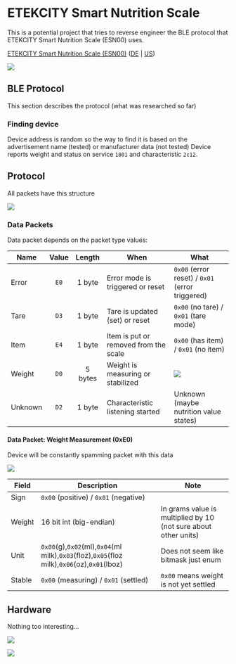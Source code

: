 # ETEKCITY Smart Nutrition Scale

This is a potential project that tries to reverse engineer the BLE protocol that
ETEKCITY Smart Nutrition Scale (ESN00) uses.


[ETEKCITY Smart Nutrition Scale (ESN00)](https://www.etekcity.com/product/100334) ([DE](https://www.amazon.de/gp/product/B07RJV9QPF) | [US](https://www.amazon.com/Etekcity-ESN00-Nutrition-Counting-Bluetooth/dp/B07FCZSC41))

![](https://image.etekcity.com/thumb/201810/28/7f248c75a139b66b9d0e6b081c25a0a1.jpg)


## BLE Protocol

This section describes the protocol (what was researched so far)

### Finding device

Device address is random so the way to find it is based on the advertisement name (tested) or manufacturer data (not tested)
Device reports weight and status on service `1801` and characteristic `2c12`.

## Protocol

All packets have this structure

![](https://kroki.io/packetdiag/svg/eNorSEzOTi1JyUxMV6jmUlAw0DW2UvBITUxJLbJWQAL6-grO-XnFJYl5JVYKBhVpqalpyQaJRkAdJlYKIZUFqQrRRfkliSWptkbmBrHWEB0BYLPB0kCFplYKPql56SUZaEqBCl0SSxKBkkA5oDotCDc6JzXP1jTWGtkJIAmwCmcPbwwLIY7MSE3OLi7N5arlAgALMjve)

### Data Packets

Data packet depends on the packet type values:

| Name    | Value | Length  | When                                  | What                                                                                                                                                                                                          |
| ------- | :---: | :-----: | ------------------------------------- | ------------------------------------------------------------------------------------------------------------------------------------------------------------------------------------------------------------- |
| Error   | `E0`  | 1 byte  | Error mode is triggered or reset      | `0x00` (error reset) / `0x01` (error triggered)                                                                                                                                                               |
| Tare    | `D3`  | 1 byte  | Tare is updated (set) or reset        | `0x00` (no tare) / `0x01` (tare mode)                                                                                                                                                                         |
| Item    | `E4`  | 1 byte  | Item is put or removed from the scale | `0x00` (has item) / `0x01` (no item)                                                                                                                                                                          |
| Weight  | `D0`  | 5 bytes | Weight is measuring or stabilized     | ![](https://kroki.io/packetdiag/svg/eNorSEzOTi1JyUxMV6jmUlDIy09Jjc9IzUzPKFGwVTAzsOYCCmopBGem5ylAQHROap6toY5CUX5JYkmqrZG5Qaw1SFxfH6wKrDwcYgBcuRFECTIAKoeoAmsIzcssKSZoPkgVxDkliUk5qQSdk1pSkpOawlXLxcUFAOOQPE8=) |
| Unknown | `D2`  | 1 byte  | Characteristic listening started      | Unknown (maybe nutrition value states)                                                                                                                                                                        |

#### Data Packet: Weight Measurement (0xE0)

Device will be constantly spamming packet with this data

![](https://kroki.io/packetdiag/svg/eNorSEzOTi1JyUxMV6jmUlDIy09Jjc9IzUzPKFGwVTAzsOYCCmopBGem5ylAQHROap6toY5CUX5JYkmqrZG5Qaw1SFxfH6wKrDwcYgBcuRFECTIAKoeoAmsIzcssKSZoPkgVxDkliUk5qQSdk1pSkpOawlXLxcUFAOOQPE8=)

| Field  | Description                                                                                 | Note                                                            |
| ------ | ------------------------------------------------------------------------------------------- | --------------------------------------------------------------- |
| Sign   | `0x00` (positive) / `0x01` (negative)                                                       |                                                                 |
| Weight | 16 bit int (big-endian)                                                                     | In grams value is multiplied by 10 (not sure about other units) |
| Unit   | `0x00`(g),`0x02`(ml),`0x04`(ml milk),`0x03`(floz),`0x05`(floz milk),`0x06`(oz),`0x01`(lboz) | Does not seem like bitmask just enum                            |
| Stable | `0x00` (measuring) / `0x01` (settled)                                                       | `0x00` means weight is not yet settled                          |

## Hardware

Nothing too interesting...

![](https://github.com/hertzg/etekcity/raw/master/research/hardware/esn00/photo_2020-09-04_01-17-35.jpg)

![](https://github.com/hertzg/etekcity/raw/master/research/hardware/esn00/photo_2020-09-04_01-17-34.jpg)
